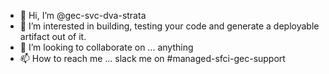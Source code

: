 - 👋 Hi, I’m @gec-svc-dva-strata
- 👀 I’m interested in building, testing your code and generate a deployable artifact out of it.
- 💞️ I’m looking to collaborate on ... anything 
- 📫 How to reach me ... slack me on #managed-sfci-gec-support

<!---
gec-svc-dva-strata/gec-svc-dva-strata is a ✨ special ✨ repository because its `README.md` (this file) appears on your GitHub profile.
You can click the Preview link to take a look at your changes.
--->
